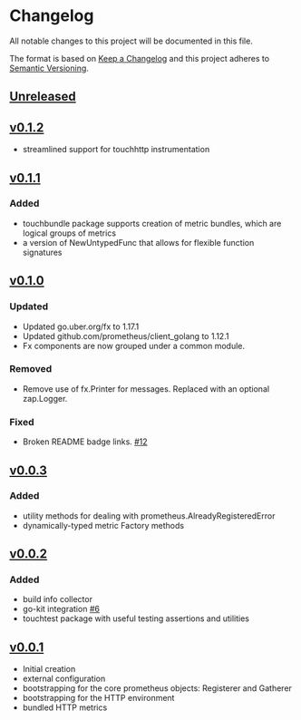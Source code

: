 # Changelog
All notable changes to this project will be documented in this file.

The format is based on [Keep a Changelog](http://keepachangelog.com/en/1.0.0/)
and this project adheres to [Semantic Versioning](http://semver.org/spec/v2.0.0.html).

## [Unreleased]

## [v0.1.2]
- streamlined support for touchhttp instrumentation

## [v0.1.1]

### Added
- touchbundle package supports creation of metric bundles, which are logical groups of metrics
- a version of NewUntypedFunc that allows for flexible function signatures

## [v0.1.0]

### Updated
- Updated go.uber.org/fx to 1.17.1
- Updated github.com/prometheus/client_golang to 1.12.1
- Fx components are now grouped under a common module.

### Removed 
- Remove use of fx.Printer for messages.  Replaced with an optional zap.Logger.

### Fixed
- Broken README badge links. [#12](https://github.com/xmidt-org/touchstone/pull/12)

## [v0.0.3]

### Added
- utility methods for dealing with prometheus.AlreadyRegisteredError
- dynamically-typed metric Factory methods

## [v0.0.2]

### Added
- build info collector
- go-kit integration [#6](https://github.com/xmidt-org/touchstone/pull/6)
- touchtest package with useful testing assertions and utilities

## [v0.0.1]
- Initial creation
- external configuration
- bootstrapping for the core prometheus objects:  Registerer and Gatherer
- bootstrapping for the HTTP environment
- bundled HTTP metrics

[Unreleased]: https://github.com/xmidt-org/touchstone/compare/v0.1.2..HEAD
[v0.1.2]: https://github.com/xmidt-org/touchstone/compare/v0.1.1...v0.1.2
[v0.1.1]: https://github.com/xmidt-org/touchstone/compare/v0.1.0...v0.1.1
[v0.1.0]: https://github.com/xmidt-org/touchstone/compare/v0.0.3...v0.1.0
[v0.0.3]: https://github.com/xmidt-org/touchstone/compare/v0.0.2...v0.0.3
[v0.0.2]: https://github.com/xmidt-org/touchstone/compare/v0.0.1...v0.0.2
[v0.0.1]: https://github.com/xmidt-org/touchstone/releases/tag/v0.0.1
